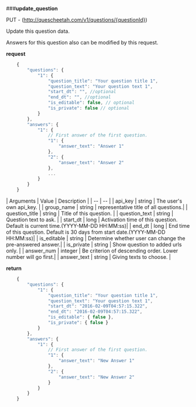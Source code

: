 ###**update_question**


PUT - (http://quescheetah.com/v1/questions/{questionId})

Update this question data.

Answers for this question also can be modified by this request.


**request**
```javascript
    {
        "questions": {
            "1": {
                "question_title": "Your question title 1",
                "question_text": "Your question text 1",
                "start_dt": "", //optional
                "end_dt": "", //optional
                "is_editable": false, // optional
                "is_private": false // optional
            }
        },
        "answers": {
            "1": {
                // First answer of the first question.
                "1": {
                    "answer_text": "Answer 1"
                },
                "2": {
                    "answer_text": "Answer 2"
                },
                ...
            }
        }
    }
```
| Arguments | Value | Description |
| --        | --    |
| api_key | string | The user's own api_key. |
| group_name | string | representative title of all questions.| 
| question_title | string | Title of this question. |
| question_text  | string  | Question text to ask. |
| start_dt | long | Activation time of this question. Default is current time.(YYYY-MM-DD HH:MM:ss)|
| end_dt | long | End time of this question. Default is 30 days from start date.(YYYY-MM-DD HH:MM:ss)|
| is_editable | string | Determine whether user can change the pre-answered answer.|
| is_private | string | Show question to added urls only. |
| answer_num | integer | Be criterion of descending order. Lower number will go first.|
| answer_text | string | Giving texts to choose. |


**return**
```javascript
    {
        "questions": {
            "1": {
                "question_title": "Your question title 1",
                "question_text": "Your question text 1",
                "start_dt": "2016-02-09T04:57:15.322",
                "end_dt": "2016-02-09T04:57:15.322",
                "is_editable": { false },
                "is_private": { false }
            }
        },
        "answers": {
            "1": {
                // First answer of the first question.
                "1": {
                    "answer_text": "New Answer 1"
                },
                "2": {
                    "answer_text": "New Answer 2"
                }
            }
        }
    }
```